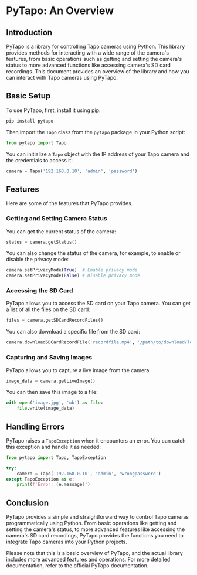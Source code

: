 # PyTapo: An Overview

## Introduction

PyTapo is a library for controlling Tapo cameras using Python. This library provides methods for interacting with a wide range of the camera's features, from basic operations such as getting and setting the camera's status to more advanced functions like accessing camera's SD card recordings. This document provides an overview of the library and how you can interact with Tapo cameras using PyTapo.

## Basic Setup

To use PyTapo, first, install it using pip:

```bash
pip install pytapo
```

Then import the `Tapo` class from the `pytapo` package in your Python script:

```python
from pytapo import Tapo
```

You can initialize a `Tapo` object with the IP address of your Tapo camera and the credentials to access it:

```python
camera = Tapo('192.168.0.10', 'admin', 'password')
```

## Features

Here are some of the features that PyTapo provides.

### Getting and Setting Camera Status

You can get the current status of the camera:

```python
status = camera.getStatus()
```

You can also change the status of the camera, for example, to enable or disable the privacy mode:

```python
camera.setPrivacyMode(True)  # Enable privacy mode
camera.setPrivacyMode(False) # Disable privacy mode
```

### Accessing the SD Card

PyTapo allows you to access the SD card on your Tapo camera. You can get a list of all the files on the SD card:

```python
files = camera.getSDCardRecordFiles()
```

You can also download a specific file from the SD card:

```python
camera.downloadSDCardRecordFile('recordfile.mp4', '/path/to/download/location/')
```

### Capturing and Saving Images

PyTapo allows you to capture a live image from the camera:

```python
image_data = camera.getLiveImage()
```

You can then save this image to a file:

```python
with open('image.jpg', 'wb') as file:
    file.write(image_data)
```

## Handling Errors

PyTapo raises a `TapoException` when it encounters an error. You can catch this exception and handle it as needed:

```python
from pytapo import Tapo, TapoException

try:
    camera = Tapo('192.168.0.10', 'admin', 'wrongpassword')
except TapoException as e:
    print(f'Error: {e.message}')
```

## Conclusion

PyTapo provides a simple and straightforward way to control Tapo cameras programmatically using Python. From basic operations like getting and setting the camera's status, to more advanced features like accessing the camera's SD card recordings, PyTapo provides the functions you need to integrate Tapo cameras into your Python projects.

Please note that this is a basic overview of PyTapo, and the actual library includes more advanced features and operations. For more detailed documentation, refer to the official PyTapo documentation.